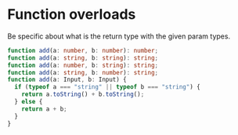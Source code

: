 # Function overloads

Be specific about what is the return type with the given param types.

```ts
function add(a: number, b: number): number;
function add(a: string, b: string): string;
function add(a: number, b: string): string;
function add(a: string, b: number): string;
function add(a: Input, b: Input) {
  if (typeof a === "string" || typeof b === "string") {
    return a.toString() + b.toString();
  } else {
    return a + b;
  }
}
```

